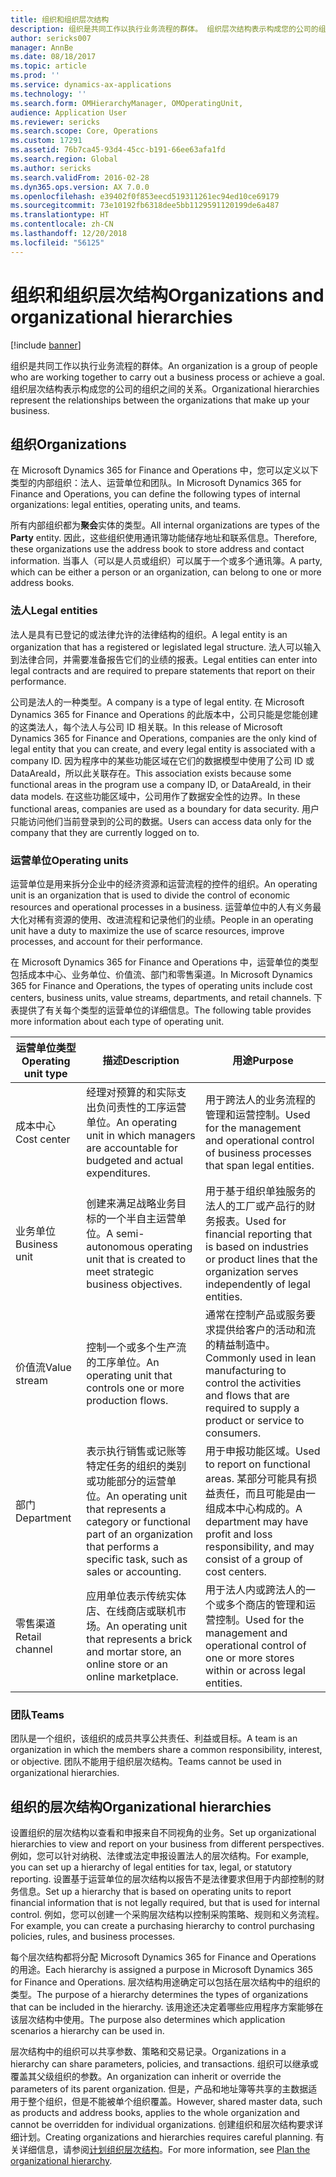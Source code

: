 ```yaml
---
title: 组织和组织层次结构
description: 组织是共同工作以执行业务流程的群体。 组织层次结构表示构成您的公司的组织之间的关系。
author: sericks007
manager: AnnBe
ms.date: 08/18/2017
ms.topic: article
ms.prod: ''
ms.service: dynamics-ax-applications
ms.technology: ''
ms.search.form: OMHierarchyManager, OMOperatingUnit,
audience: Application User
ms.reviewer: sericks
ms.search.scope: Core, Operations
ms.custom: 17291
ms.assetid: 76b7ca45-93d4-45cc-b191-66ee63afa1fd
ms.search.region: Global
ms.author: sericks
ms.search.validFrom: 2016-02-28
ms.dyn365.ops.version: AX 7.0.0
ms.openlocfilehash: e39402f0f853eecd519311261ec94ed10ce69179
ms.sourcegitcommit: 73e10192fb6318dee5bb1129591120199de6a487
ms.translationtype: HT
ms.contentlocale: zh-CN
ms.lasthandoff: 12/20/2018
ms.locfileid: "56125"
---
```

# <a name="organizations-and-organizational-hierarchies"></a><span data-ttu-id="5c419-104">组织和组织层次结构</span><span class="sxs-lookup"><span data-stu-id="5c419-104">Organizations and organizational hierarchies</span></span>

[!include [banner](../includes/banner.md)]

<span data-ttu-id="5c419-105">组织是共同工作以执行业务流程的群体。</span><span class="sxs-lookup"><span data-stu-id="5c419-105">An organization is a group of people who are working together to carry out a business process or achieve a goal.</span></span> <span data-ttu-id="5c419-106">组织层次结构表示构成您的公司的组织之间的关系。</span><span class="sxs-lookup"><span data-stu-id="5c419-106">Organizational hierarchies represent the relationships between the organizations that make up your business.</span></span>

<a name="organizations"></a><span data-ttu-id="5c419-107">组织</span><span class="sxs-lookup"><span data-stu-id="5c419-107">Organizations</span></span>
-------------

<span data-ttu-id="5c419-108">在 Microsoft Dynamics 365 for Finance and Operations 中，您可以定义以下类型的内部组织：法人、运营单位和团队。</span><span class="sxs-lookup"><span data-stu-id="5c419-108">In Microsoft Dynamics 365 for Finance and Operations, you can define the following types of internal organizations: legal entities, operating units, and teams.</span></span>

<span data-ttu-id="5c419-109">所有内部组织都为**聚会**实体的类型。</span><span class="sxs-lookup"><span data-stu-id="5c419-109">All internal organizations are types of the **Party** entity.</span></span> <span data-ttu-id="5c419-110">因此，这些组织使用通讯簿功能储存地址和联系信息。</span><span class="sxs-lookup"><span data-stu-id="5c419-110">Therefore, these organizations use the address book to store address and contact information.</span></span> <span data-ttu-id="5c419-111">当事人（可以是人员或组织）可以属于一个或多个通讯簿。</span><span class="sxs-lookup"><span data-stu-id="5c419-111">A party, which can be either a person or an organization, can belong to one or more address books.</span></span>
### <a name="legal-entities"></a><span data-ttu-id="5c419-112">法人</span><span class="sxs-lookup"><span data-stu-id="5c419-112">Legal entities</span></span>

<span data-ttu-id="5c419-113">法人是具有已登记的或法律允许的法律结构的组织。</span><span class="sxs-lookup"><span data-stu-id="5c419-113">A legal entity is an organization that has a registered or legislated legal structure.</span></span> <span data-ttu-id="5c419-114">法人可以输入到法律合同，并需要准备报告它们的业绩的报表。</span><span class="sxs-lookup"><span data-stu-id="5c419-114">Legal entities can enter into legal contracts and are required to prepare statements that report on their performance.</span></span> 

<span data-ttu-id="5c419-115">公司是法人的一种类型。</span><span class="sxs-lookup"><span data-stu-id="5c419-115">A company is a type of legal entity.</span></span> <span data-ttu-id="5c419-116">在 Microsoft Dynamics 365 for Finance and Operations 的此版本中，公司只能是您能创建的这类法人，每个法人与公司 ID 相关联。</span><span class="sxs-lookup"><span data-stu-id="5c419-116">In this release of Microsoft Dynamics 365 for Finance and Operations, companies are the only kind of legal entity that you can create, and every legal entity is associated with a company ID.</span></span> <span data-ttu-id="5c419-117">因为程序中的某些功能区域在它们的数据模型中使用了公司 ID 或 DataAreaId，所以此关联存在。</span><span class="sxs-lookup"><span data-stu-id="5c419-117">This association exists because some functional areas in the program use a company ID, or DataAreaId, in their data models.</span></span> <span data-ttu-id="5c419-118">在这些功能区域中，公司用作了数据安全性的边界。</span><span class="sxs-lookup"><span data-stu-id="5c419-118">In these functional areas, companies are used as a boundary for data security.</span></span> <span data-ttu-id="5c419-119">用户只能访问他们当前登录到的公司的数据。</span><span class="sxs-lookup"><span data-stu-id="5c419-119">Users can access data only for the company that they are currently logged on to.</span></span>

### <a name="operating-units"></a><span data-ttu-id="5c419-120">运营单位</span><span class="sxs-lookup"><span data-stu-id="5c419-120">Operating units</span></span>

<span data-ttu-id="5c419-121">运营单位是用来拆分企业中的经济资源和运营流程的控件的组织。</span><span class="sxs-lookup"><span data-stu-id="5c419-121">An operating unit is an organization that is used to divide the control of economic resources and operational processes in a business.</span></span> <span data-ttu-id="5c419-122">运营单位中的人有义务最大化对稀有资源的使用、改进流程和记录他们的业绩。</span><span class="sxs-lookup"><span data-stu-id="5c419-122">People in an operating unit have a duty to maximize the use of scarce resources, improve processes, and account for their performance.</span></span> 

<span data-ttu-id="5c419-123">在 Microsoft Dynamics 365 for Finance and Operations 中，运营单位的类型包括成本中心、业务单位、价值流、部门和零售渠道。</span><span class="sxs-lookup"><span data-stu-id="5c419-123">In Microsoft Dynamics 365 for Finance and Operations, the types of operating units include cost centers, business units, value streams, departments, and retail channels.</span></span> <span data-ttu-id="5c419-124">下表提供了有关每个类型的运营单位的详细信息。</span><span class="sxs-lookup"><span data-stu-id="5c419-124">The following table provides more information about each type of operating unit.</span></span>

| <span data-ttu-id="5c419-125">运营单位类型</span><span class="sxs-lookup"><span data-stu-id="5c419-125">Operating unit type</span></span> | <span data-ttu-id="5c419-126">描述</span><span class="sxs-lookup"><span data-stu-id="5c419-126">Description</span></span>         | <span data-ttu-id="5c419-127">用途</span><span class="sxs-lookup"><span data-stu-id="5c419-127">Purpose</span></span>      |
|---------------------|---------------------|--------------|
| <span data-ttu-id="5c419-128">成本中心</span><span class="sxs-lookup"><span data-stu-id="5c419-128">Cost center</span></span>         | <span data-ttu-id="5c419-129">经理对预算的和实际支出负问责性的工序运营单位。</span><span class="sxs-lookup"><span data-stu-id="5c419-129">An operating unit in which managers are accountable for budgeted and actual expenditures.</span></span>                                                      | <span data-ttu-id="5c419-130">用于跨法人的业务流程的管理和运营控制。</span><span class="sxs-lookup"><span data-stu-id="5c419-130">Used for the management and operational control of business processes that span legal entities.</span></span>                                         |
| <span data-ttu-id="5c419-131">业务单位</span><span class="sxs-lookup"><span data-stu-id="5c419-131">Business unit</span></span>       | <span data-ttu-id="5c419-132">创建来满足战略业务目标的一个半自主运营单位。</span><span class="sxs-lookup"><span data-stu-id="5c419-132">A semi-autonomous operating unit that is created to meet strategic business objectives.</span></span>                                                        | <span data-ttu-id="5c419-133">用于基于组织单独服务的法人的工厂或产品行的财务报表。</span><span class="sxs-lookup"><span data-stu-id="5c419-133">Used for financial reporting that is based on industries or product lines that the organization serves independently of legal entities.</span></span> |
| <span data-ttu-id="5c419-134">价值流</span><span class="sxs-lookup"><span data-stu-id="5c419-134">Value stream</span></span>        | <span data-ttu-id="5c419-135">控制一个或多个生产流的工序单位。</span><span class="sxs-lookup"><span data-stu-id="5c419-135">An operating unit that controls one or more production flows.</span></span>                                                                                  | <span data-ttu-id="5c419-136">通常在控制产品或服务要求提供给客户的活动和流的精益制造中。</span><span class="sxs-lookup"><span data-stu-id="5c419-136">Commonly used in lean manufacturing to control the activities and flows that are required to supply a product or service to consumers.</span></span>  |
| <span data-ttu-id="5c419-137">部门</span><span class="sxs-lookup"><span data-stu-id="5c419-137">Department</span></span>          | <span data-ttu-id="5c419-138">表示执行销售或记账等特定任务的组织的类别或功能部分的运营单位。</span><span class="sxs-lookup"><span data-stu-id="5c419-138">An operating unit that represents a category or functional part of an organization that performs a specific task, such as sales or accounting.</span></span> | <span data-ttu-id="5c419-139">用于申报功能区域。</span><span class="sxs-lookup"><span data-stu-id="5c419-139">Used to report on functional areas.</span></span> <span data-ttu-id="5c419-140">某部分可能具有损益责任，而且可能是由一组成本中心构成的。</span><span class="sxs-lookup"><span data-stu-id="5c419-140">A department may have profit and loss responsibility, and may consist of a group of cost centers.</span></span>   |
| <span data-ttu-id="5c419-141">零售渠道</span><span class="sxs-lookup"><span data-stu-id="5c419-141">Retail channel</span></span>      | <span data-ttu-id="5c419-142">应用单位表示传统实体店、在线商店或联机市场。</span><span class="sxs-lookup"><span data-stu-id="5c419-142">An operating unit that represents a brick and mortar store, an online store or an online marketplace.</span></span>                                          | <span data-ttu-id="5c419-143">用于法人内或跨法人的一个或多个商店的管理和运营控制。</span><span class="sxs-lookup"><span data-stu-id="5c419-143">Used for the management and operational control of one or more stores within or across legal entities.</span></span>                                  |

### <a name="teams"></a><span data-ttu-id="5c419-144">团队</span><span class="sxs-lookup"><span data-stu-id="5c419-144">Teams</span></span>

<span data-ttu-id="5c419-145">团队是一个组织，该组织的成员共享公共责任、利益或目标。</span><span class="sxs-lookup"><span data-stu-id="5c419-145">A team is an organization in which the members share a common responsibility, interest, or objective.</span></span> <span data-ttu-id="5c419-146">团队不能用于组织层次结构。</span><span class="sxs-lookup"><span data-stu-id="5c419-146">Teams cannot be used in organizational hierarchies.</span></span>

<a name="organizational-hierarchies"></a><span data-ttu-id="5c419-147">组织的层次结构</span><span class="sxs-lookup"><span data-stu-id="5c419-147">Organizational hierarchies</span></span>
--------------------------

<span data-ttu-id="5c419-148">设置组织的层次结构以查看和申报来自不同视角的业务。</span><span class="sxs-lookup"><span data-stu-id="5c419-148">Set up organizational hierarchies to view and report on your business from different perspectives.</span></span> <span data-ttu-id="5c419-149">例如，您可以针对纳税、法律或法定申报设置法人的层次结构。</span><span class="sxs-lookup"><span data-stu-id="5c419-149">For example, you can set up a hierarchy of legal entities for tax, legal, or statutory reporting.</span></span> <span data-ttu-id="5c419-150">设置基于运营单位的层次结构以报告不是法律要求但用于内部控制的财务信息。</span><span class="sxs-lookup"><span data-stu-id="5c419-150">Set up a hierarchy that is based on operating units to report financial information that is not legally required, but that is used for internal control.</span></span> <span data-ttu-id="5c419-151">例如，您可以创建一个采购层次结构以控制采购策略、规则和义务流程。</span><span class="sxs-lookup"><span data-stu-id="5c419-151">For example, you can create a purchasing hierarchy to control purchasing policies, rules, and business processes.</span></span> 

<span data-ttu-id="5c419-152">每个层次结构都将分配 Microsoft Dynamics 365 for Finance and Operations 的用途。</span><span class="sxs-lookup"><span data-stu-id="5c419-152">Each hierarchy is assigned a purpose in Microsoft Dynamics 365 for Finance and Operations.</span></span> <span data-ttu-id="5c419-153">层次结构用途确定可以包括在层次结构中的组织的类型。</span><span class="sxs-lookup"><span data-stu-id="5c419-153">The purpose of a hierarchy determines the types of organizations that can be included in the hierarchy.</span></span> <span data-ttu-id="5c419-154">该用途还决定着哪些应用程序方案能够在该层次结构中使用。</span><span class="sxs-lookup"><span data-stu-id="5c419-154">The purpose also determines which application scenarios a hierarchy can be used in.</span></span> 

<span data-ttu-id="5c419-155">层次结构中的组织可以共享参数、策略和交易记录。</span><span class="sxs-lookup"><span data-stu-id="5c419-155">Organizations in a hierarchy can share parameters, policies, and transactions.</span></span> <span data-ttu-id="5c419-156">组织可以继承或覆盖其父级组织的参数。</span><span class="sxs-lookup"><span data-stu-id="5c419-156">An organization can inherit or override the parameters of its parent organization.</span></span> <span data-ttu-id="5c419-157">但是，产品和地址簿等共享的主数据适用于整个组织，但是不能被单个组织覆盖。</span><span class="sxs-lookup"><span data-stu-id="5c419-157">However, shared master data, such as products and address books, applies to the whole organization and cannot be overridden for individual organizations.</span></span> <span data-ttu-id="5c419-158">创建组织和层次结构要求详细计划。</span><span class="sxs-lookup"><span data-stu-id="5c419-158">Creating organizations and hierarchies requires careful planning.</span></span> <span data-ttu-id="5c419-159">有关详细信息，请参阅[计划组织层次结构](plan-organizational-hierarchy.md)。</span><span class="sxs-lookup"><span data-stu-id="5c419-159">For more information, see [Plan the organizational hierarchy](plan-organizational-hierarchy.md).</span></span>





